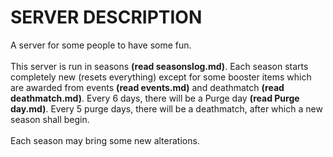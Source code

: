# SERVER DESCRIPTION

A server for some people to have some fun.\
\
This server is run in seasons **(read seasonslog.md)**. Each season starts completely new (resets everything) except for some booster items which are awarded from events **(read events.md)** and deathmatch **(read deathmatch.md)**. Every 6 days, there will be a Purge day **(read Purge day.md)**. Every 5 purge days, there will be a deathmatch, after which a new season shall begin.\
\
Each season may bring some new alterations.

